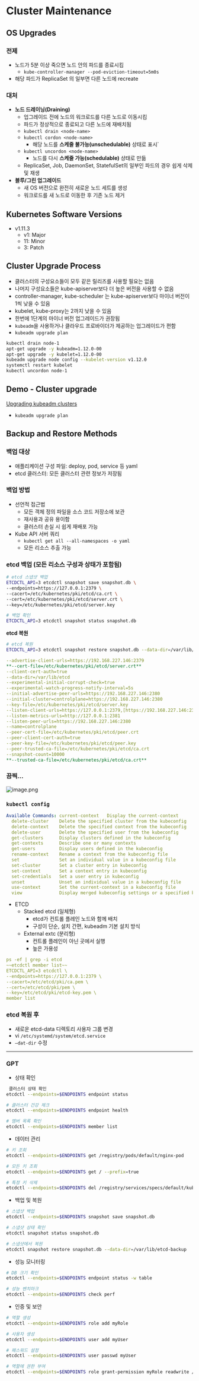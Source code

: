 # Cluster Maintenance

## OS Upgrades

### 전제

- 노드가 5분 이상 죽으면 노드 안의 파드를 종료시킴
  - `kube-controller-manager --pod-eviction-timeout=5m0s`
- 해당 파드가 ReplicaSet 의 일부면 다른 노드에 recreate

### 대처

- **노드 드레이닝(Draining)**
  - 업그레이드 전에 노드의 워크로드를 다른 노드로 이동시킴
  - 파드가 정상적으로 종료되고 다른 노드에 재배치됨
  - `kubectl drain <node-name>`
  - `kubectl cordon <node-name>`
    - 해당 노드를 **스케줄 불가능(unschedulable)** 상태로 표시`
  - `kubectl uncordon <node-name>`
    - 노드를 다시 **스케줄 가능(schedulable)** 상태로 만듦
  - ReplicaSet, Job, DaemonSet, StatefulSet의 일부인 파드의 경우 쉽게 삭제 및 재생
- **블루/그린 업그레이드**
  - 새 OS 버전으로 완전히 새로운 노드 세트를 생성
  - 워크로드를 새 노드로 이동한 후 기존 노드 제거

## Kubernetes Software Versions

- v1.11.3
  - v1: Major
  - 11: Minor
  - 3: Patch

## Cluster Upgrade Process

- 클러스터의 구성요소들이 모두 같은 릴리즈를 사용할 필요는 없음
- 나머지 구성요소들은 kube-apiserver보다 더 높은 버전을 사용할 수 없음
- controller-manager, kube-scheduler 는 kube-apiserver보다 마이너 버전이 1씩 낮을 수 있음
- kubelet, kube-proxy는 2까지 낮을 수 있음
- 한번에 1단계의 마이너 버전 업그레이드가 권장됨
- `kubeadm`을 사용하거나 클라우드 프로바이더가 제공하는 업그레이드가 편함
- `kubeadm upgrade plan`

```bash
kubectl drain node-1
apt-get upgrade -y kubeadm=1.12.0-00
apt-get upgrade -y kubelet=1.12.0-00
kubeadm upgrade node config --kubelet-version v1.12.0
systemctl restart kubelet
kubectl uncordon node-1
```

## Demo - Cluster upgrade

[Upgrading kubeadm clusters](https://kubernetes.io/docs/tasks/administer-cluster/kubeadm/kubeadm-upgrade/)

- `kubeadm upgrade plan`

## Backup and Restore Methods

### 백업 대상

- 애플리케이션 구성 파일: deploy, pod, service 등 yaml
- etcd 클러스터: 모든 클러스터 관련 정보가 저장됨

### 백업 방법

- 선언적 접근법
  - 모든 객체 정의 파일을 소스 코드 저장소에 보관
  - 재사용과 공유 용이함
  - 클러스터 손실 시 쉽게 재배포 가능
- Kube API 서버 쿼리
  - `kubectl get all --all-namespaces -o yaml`
  - 모든 리소스 추출 가능

### etcd 백업 (모든 리소스 구성과 상태가 포함됨)

```bash
# etcd 스냅샷 백업
ETCDCTL_API=3 etcdctl snapshot save snapshot.db \
--endpoints=https://127.0.0.1:2379 \
--cacert=/etc/kubernetes/pki/etcd/ca.crt \
--cert=/etc/kubernetes/pki/etcd/server.crt \
--key=/etc/kubernetes/pki/etcd/server.key

# 백업 확인
ETCDCTL_API=3 etcdctl snapshot status snapshot.db
```

**etcd 복원**

```bash
# etcd 복원
ETCDCTL_API=3 etcdctl snapshot restore snapshot.db --data-dir=/var/lib/etcd-backup
```

```yaml
--advertise-client-urls=https://192.168.227.146:2379
**--cert-file=/etc/kubernetes/pki/etcd/server.crt**
--client-cert-auth=true
--data-dir=/var/lib/etcd
--experimental-initial-corrupt-check=true
--experimental-watch-progress-notify-interval=5s
--initial-advertise-peer-urls=https://192.168.227.146:2380
--initial-cluster=controlplane=https://192.168.227.146:2380
--key-file=/etc/kubernetes/pki/etcd/server.key
--listen-client-urls=https://127.0.0.1:2379,[https://192.168.227.146:2379](https://192.168.227.146:2379/)
--listen-metrics-urls=http://127.0.0.1:2381
--listen-peer-urls=https://192.168.227.146:2380
--name=controlplane
--peer-cert-file=/etc/kubernetes/pki/etcd/peer.crt
--peer-client-cert-auth=true
--peer-key-file=/etc/kubernetes/pki/etcd/peer.key
--peer-trusted-ca-file=/etc/kubernetes/pki/etcd/ca.crt
--snapshot-count=10000
**--trusted-ca-file=/etc/kubernetes/pki/etcd/ca.crt**
```

### 끔찍…

![image.png](Cluster/image.png)

### `kubectl config`

```yaml
Available Commands: current-context   Display the current-context
  delete-cluster    Delete the specified cluster from the kubeconfig
  delete-context    Delete the specified context from the kubeconfig
  delete-user       Delete the specified user from the kubeconfig
  get-clusters      Display clusters defined in the kubeconfig
  get-contexts      Describe one or many contexts
  get-users         Display users defined in the kubeconfig
  rename-context    Rename a context from the kubeconfig file
  set               Set an individual value in a kubeconfig file
  set-cluster       Set a cluster entry in kubeconfig
  set-context       Set a context entry in kubeconfig
  set-credentials   Set a user entry in kubeconfig
  unset             Unset an individual value in a kubeconfig file
  use-context       Set the current-context in a kubeconfig file
  view              Display merged kubeconfig settings or a specified kubeconfig file
```

- ETCD
  - Stacked etcd (일체형)
    - etcd가 컨트롤 플레인 노드와 함께 배치
    - 구성이 단순, 설치 간편, kubeadm 기본 설치 방식
  - External extc (분리형)
    - 컨트롤 플레인이 아닌 곳에서 실행
    - 높은 가용성

```yaml
ps -ef | grep -i etcd
~~etcdctl member list~~
ETCDCTL_API=3 etcdctl \
--endpoints=https://127.0.0.1:2379 \
--cacert=/etc/etcd/pki/ca.pem \
--cert=/etc/etcd/pki/pem \
--key=/etc/etcd/pki/etcd-key.pem \
member list
```

### etcd 복원 후

- 새로운 etcd-data 디렉토리 사용자 그룹 변경
- vi `/etc/systemd/system/etcd.service`
- `—dat-dir` 수정

---

### GPT

- 상태 확인

```bash
 클러스터 상태 확인
etcdctl --endpoints=$ENDPOINTS endpoint status

# 클러스터 건강 체크
etcdctl --endpoints=$ENDPOINTS endpoint health

# 멤버 목록 확인
etcdctl --endpoints=$ENDPOINTS member list
```

- 데이터 관리

```bash
# 키 조회
etcdctl --endpoints=$ENDPOINTS get /registry/pods/default/nginx-pod

# 모든 키 조회
etcdctl --endpoints=$ENDPOINTS get / --prefix=true

# 특정 키 삭제
etcdctl --endpoints=$ENDPOINTS del /registry/services/specs/default/kubernetes
```

- 백업 및 복원

```bash
# 스냅샷 백업
etcdctl --endpoints=$ENDPOINTS snapshot save snapshot.db

# 스냅샷 상태 확인
etcdctl snapshot status snapshot.db

# 스냅샷에서 복원
etcdctl snapshot restore snapshot.db --data-dir=/var/lib/etcd-backup
```

- 성능 모니터링

```bash
# DB 크기 확인
etcdctl --endpoints=$ENDPOINTS endpoint status -w table

# 성능 벤치마크
etcdctl --endpoints=$ENDPOINTS check perf
```

- 인증 및 보안

```bash
# 역할 생성
etcdctl --endpoints=$ENDPOINTS role add myRole

# 사용자 생성
etcdctl --endpoints=$ENDPOINTS user add myUser

# 패스워드 설정
etcdctl --endpoints=$ENDPOINTS user passwd myUser

# 역할에 권한 부여
etcdctl --endpoints=$ENDPOINTS role grant-permission myRole readwrite /keyPrefix/ --prefix
```
